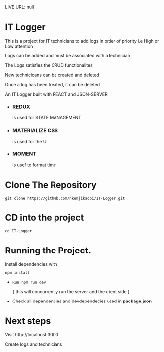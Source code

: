 LIVE URL:  null

<h1>IT Logger</h1>
<p>This is a project for IT technicians to add logs in order of priority i.e High or Low attention</p>
<p>Logs can be added and must be associated with a technician</p>
<p>The Logs satisfies the CRUD functionalites</p>
<p>New technicicans can be created and deleted</p>
<p>Once a log has been treated, it can be deleted</p>

An IT Logger built with REACT and JSON-SERVER
* <h3>REDUX</h3> is used for STATE MANAGEMENT
* <h3>MATERIALIZE CSS</h3> is used for the UI
* <h3>MOMENT</h3> is usef to format time

<h1>Clone The Repository</h1>
<code><pre>git clone https://github.com/nkemjikaobi/IT-Logger.git</pre></code>

<h1>CD into the project</h1>
<code><pre>cd IT-Logger</pre></code>

<h1>Running the Project.</h1>
Install dependencies with <code><pre>npm install</pre></code>

* <code><pre>Run npm run dev</pre></code> { this will concurrently run the server and the client side }

* Check all dependencies and devdependecies used in **package.json**

<h1>Next steps</h1>
Visit http://localhost:3000
<p>Create logs and technicians</p>
